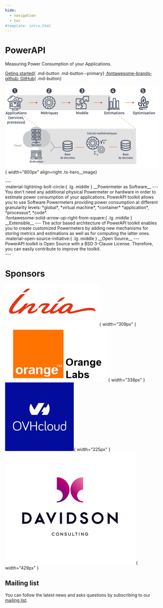 ```yaml
---
hide:
  - navigation
  - toc
#template: intro.html
---
```


<div class="tx-hero markdown" markdown>

  <div class="tx-hero__content" markdown>

# PowerAPI

Measuring Power Consumption of your Applications.

[Geting started](getting_started){ .md-button .md-button--primary}
[:fontawesome-brands-github: GitHub](https://github.com/powerapi-ng/){ .md-button}  

  </div>

![PowerAPI Overview](assets/images/intro/overview.png){ width="800px" align=right .tx-hero__image}

</div>
---

<!-- div class="grid cards" markdown-->

<div class="grid-container" markdown>
  <div class="grid-item card container" markdown>
:material-lightning-bolt-circle:{ .lg .middle } __Powermeter as Software__
---
 You don't need any additional physical Powermeter or hardware in order to estimate power consumption of your applications.
 PowerAPI toolkit allows you to use Software Powermeters providing power consumption at different granularity levels: *global*, *virtual machine*, *container* *application*, *processus*, *code*.
  </div>
  <div class="grid-item card container" markdown>
:fontawesome-solid-arrow-up-right-from-square:{ .lg .middle } __Extensible__
---
The actor based architecture of PowerAPI toolkit enables you to create customized Powermeters by adding new mechanisms for storing metrics and estimations as well as for computing the latter ones.
  </div>
  <div class="grid-item card container" markdown>
:material-open-source-initiative:{ .lg .middle } __Open Source__
---
PowerAPI toolkit is Open Source with a BSD 3-Clause License.
Therefore, you can easily contribute to improve the toolkit.
  </div>
</div>
---

# Sponsors

![Inria](assets/images/intro/inria.png){ width="309px" }
![Orange Labs](assets/images/intro/logo-orange.png){ width="338px" }
![OVH Cloud](assets/images/intro/ovh-cloud.jpeg){ width="225px" }
![Davidson Consulting](assets/images/intro/davidson.png){ width="429px" }

<!-- table style="border:0px;margin-left:auto; margin-right:auto;">
    <tbody>
        <tr>
            <td align="center" style="border:0px;">
              <div style="border:0px;width:309px;margin-left:auto;margin-right:auto;"><img src="assets/images/intro/inria.png" alt="Inria"></div>
            </td>
            <td align="center" style="border:0px;">
              <div style="border:0px;width:338px;margin-left:auto;margin-right:auto;"><img src="assets/images/intro/logo-orange.png" alt="Orange Labs"></div>
            </td>
            <td align="center" style="border:0px;">
              <div style="border:0px;width:225px;margin-left:auto;margin-right:auto;"><img src="assets/images/intro/ovh-cloud.jpeg" alt="OVH Cloud"></div>
            </td>
        </tr>
        <tr >

            <td align="center" style="border:0px;" colspan="3">
              <div style="border:0px;width:429px;margin-left:auto;margin-right:auto;"><img src="assets/images/intro/davidson.png" alt="Davidson Consulting"></div>
            </td>
        </tr>
    </tbody>
</table-->

## Mailing list

You can follow the latest news and asks questions by subscribing to our <a href="mailto:sympa@inria.fr?subject=subscribe powerapi">mailing list</a>.
